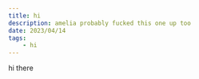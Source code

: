 ```yaml
---
title: hi
description: amelia probably fucked this one up too
date: 2023/04/14
tags:
    - hi
---
```


hi there
